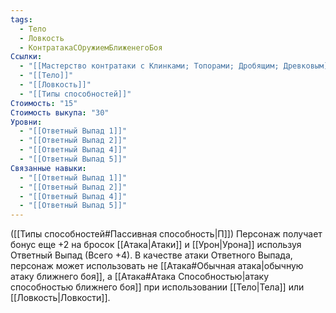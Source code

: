 ```yaml
---
tags:
  - Тело
  - Ловкость
  - КонтратакаСОружиемБлиженегоБоя
Ссылки:
  - "[[Мастерство контратаки с Клинками; Топорами; Дробящим; Древковым]]"
  - "[[Тело]]"
  - "[[Ловкость]]"
  - "[[Типы способностей]]"
Стоимость: "15"
Стоимость выкупа: "30"
Уровни:
  - "[[Ответный Выпад 1]]"
  - "[[Ответный Выпад 2]]"
  - "[[Ответный Выпад 4]]"
  - "[[Ответный Выпад 5]]"
Связанные навыки:
  - "[[Ответный Выпад 1]]"
  - "[[Ответный Выпад 2]]"
  - "[[Ответный Выпад 4]]"
  - "[[Ответный Выпад 5]]"
---
```

([[Типы способностей#Пассивная способность|П]]) Персонаж получает бонус еще +2 на бросок [[Атака|Атаки]] и [[Урон|Урона]] используя Ответный Выпад (Всего +4).
В качестве атаки Ответного Выпада, персонаж может использовать не [[Атака#Обычная атака|обычную атаку ближнего боя]], а [[Атака#Атака Способностью|атаку способностью ближнего боя]] при использовании [[Тело|Тела]] или [[Ловкость|Ловкости]].
